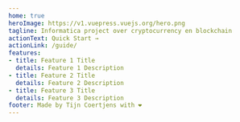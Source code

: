 ```yaml
---
home: true
heroImage: https://v1.vuepress.vuejs.org/hero.png
tagline: Informatica project over cryptocurrency en blockchain
actionText: Quick Start →
actionLink: /guide/
features:
- title: Feature 1 Title
  details: Feature 1 Description
- title: Feature 2 Title
  details: Feature 2 Description
- title: Feature 3 Title
  details: Feature 3 Description
footer: Made by Tijn Coertjens with ❤️
---
```

